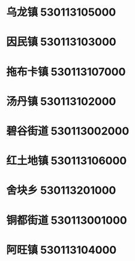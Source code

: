 # 乌龙镇 530113105000
# 因民镇 530113103000
# 拖布卡镇 530113107000
# 汤丹镇 530113102000
# 碧谷街道 530113002000
# 红土地镇 530113106000
# 舍块乡 530113201000
# 铜都街道 530113001000
# 阿旺镇 530113104000
